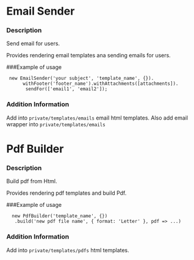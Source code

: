 # Email Sender

### Description

Send email for users.

Provides rendering email templates ana sending emails for users.

###Example of usage

```
 new EmailSender('your subject', 'template_name', {}).
      withFooter('footer_name').withAttachments([attachments]).
       sendFor(['email1', 'email2']);
```

### Addition Information

Add into `private/templates/emails` email html templates.
Also add email wrapper into `private/templates/emails`

# Pdf Builder

### Description

Build pdf from Html.

Provides rendering pdf templates and build Pdf.

###Example of usage

```
  new PdfBuilder('template_name', {})
   .build('new pdf file name', { format: 'Letter' }, pdf => ...)
```

### Addition Information

Add into `private/templates/pdfs` html templates.
